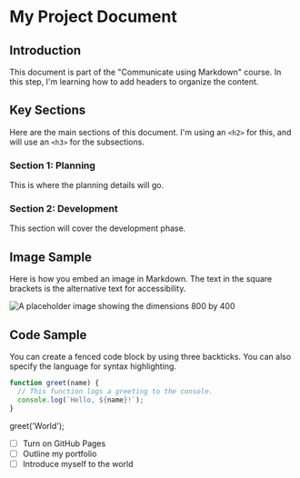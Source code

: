 # My Project Document

## Introduction

This document is part of the "Communicate using Markdown" course. In this step, I'm learning how to add headers to organize the content.

## Key Sections

Here are the main sections of this document. I'm using an `<h2>` for this, and will use an `<h3>` for the subsections.

### Section 1: Planning
This is where the planning details will go.

### Section 2: Development
This section will cover the development phase.

## Image Sample

Here is how you embed an image in Markdown. The text in the square brackets is the alternative text for accessibility.

![A placeholder image showing the dimensions 800 by 400](https://placehold.co/800x400)

## Code Sample

You can create a fenced code block by using three backticks. You can also specify the language for syntax highlighting.

```javascript
function greet(name) {
  // This function logs a greeting to the console.
  console.log(`Hello, ${name}!`);
}
```
greet('World');


- [ ] Turn on GitHub Pages
- [ ] Outline my portfolio
- [ ] Introduce myself to the world